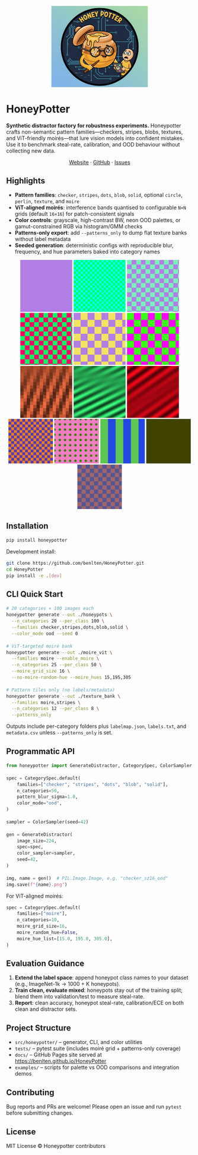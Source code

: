 <p align="center">
  <a href="https://honeypotter.benjamintenwolde.com/">
    <img src="images/HoneyPotter_logo.png" alt="HoneyPotter logo" width="260">
  </a>
</p>

# HoneyPotter

**Synthetic distractor factory for robustness experiments.** Honeypotter crafts non-semantic pattern families—checkers, stripes, blobs, textures, and ViT-friendly moirés—that lure vision models into confident mistakes. Use it to benchmark steal-rate, calibration, and OOD behaviour without collecting new data.

<p align="center">
  <a href="https://benlten.github.io/HoneyPotter">Website</a> ·
  <a href="https://github.com/benlten/HoneyPotter">GitHub</a> ·
  <a href="https://github.com/benlten/HoneyPotter/issues">Issues</a>
</p>

## Highlights
- **Pattern families**: `checker`, `stripes`, `dots`, `blob`, `solid`, optional `circle`, `perlin`, `texture`, and `moire`
- **ViT-aligned moirés**: interference bands quantised to configurable `N×N` grids (default `16×16`) for patch-consistent signals
- **Color controls**: grayscale, high-contrast BW, neon OOD palettes, or gamut-constrained RGB via histogram/GMM checks
- **Patterns-only export**: add `--patterns_only` to dump flat texture banks without label metadata
- **Seeded generation**: deterministic configs with reproducible blur, frequency, and hue parameters baked into category names

<p align="center">
  <img src="docs/assets/palette_0.png" width="140" alt="Checker palette sample">
  <img src="docs/assets/ood_0.png" width="140" alt="Checker OOD sample">
  <img src="docs/assets/palette_1.png" width="140" alt="Stripes palette sample">
  <br/>
  <img src="docs/assets/ood_1.png" width="140" alt="Stripes OOD sample">
  <img src="docs/assets/palette_2.png" width="140" alt="Dots palette sample">
  <img src="docs/assets/ood_2.png" width="140" alt="Dots OOD sample">
  <br/>
  <img src="docs/assets/moire_grid16.png" width="140" alt="Moire grid 16x16 aligned">
  <img src="docs/assets/moire_freeform.png" width="140" alt="Moire freeform">
  <img src="docs/assets/sample_moire.png" width="140" alt="Moire random sample">
  <br/>
  <img src="docs/assets/sample_00.png" width="120" alt="Sample pattern 0">
  <img src="docs/assets/sample_01.png" width="120" alt="Sample pattern 1">
  <img src="docs/assets/sample_02.png" width="120" alt="Sample pattern 2">
  <img src="docs/assets/sample_03.png" width="120" alt="Sample pattern 3">
  <img src="docs/assets/sample_04.png" width="120" alt="Sample pattern 4">
</p>

## Installation

```bash
pip install honeypotter
```

Development install:

```bash
git clone https://github.com/benlten/HoneyPotter.git
cd HoneyPotter
pip install -e .[dev]
```

## CLI Quick Start

```bash
# 20 categories × 100 images each
honeypotter generate --out ./honeypots \
  --n_categories 20 --per_class 100 \
  --families checker,stripes,dots,blob,solid \
  --color_mode ood --seed 0

# ViT-targeted moiré bank
honeypotter generate --out ./moire_vit \
  --families moire --enable_moire \
  --n_categories 25 --per_class 50 \
  --moire_grid_size 16 \
  --no-moire-random-hue --moire_hues 15,195,305

# Pattern tiles only (no labels/metadata)
honeypotter generate --out ./texture_bank \
  --families moire,stripes \
  --n_categories 12 --per_class 8 \
  --patterns_only
```

Outputs include per-category folders plus `labelmap.json`, `labels.txt`, and `metadata.csv` unless `--patterns_only` is set.

## Programmatic API

```python
from honeypotter import GenerateDistractor, CategorySpec, ColorSampler

spec = CategorySpec.default(
    families=["checker", "stripes", "dots", "blob", "solid"],
    n_categories=50,
    pattern_blur_sigma=1.0,
    color_mode="ood",
)

sampler = ColorSampler(seed=42)

gen = GenerateDistractor(
    image_size=224,
    spec=spec,
    color_sampler=sampler,
    seed=42,
)

img, name = gen()  # PIL.Image.Image, e.g. "checker_sz16_ood"
img.save(f"{name}.png")
```

For ViT-aligned moirés:

```python
spec = CategorySpec.default(
    families=["moire"],
    n_categories=10,
    moire_grid_size=16,
    moire_random_hue=False,
    moire_hue_list=[15.0, 195.0, 305.0],
)
```

## Evaluation Guidance

1. **Extend the label space**: append honeypot class names to your dataset (e.g., ImageNet-1k → 1000 + K honeypots).
2. **Train clean, evaluate mixed**: honeypots stay out of the training split; blend them into validation/test to measure steal-rate.
3. **Report**: clean accuracy, honeypot steal-rate, calibration/ECE on both clean and distractor sets.

## Project Structure

- `src/honeypotter/` – generator, CLI, and color utilities
- `tests/` – pytest suite (includes moiré grid + patterns-only coverage)
- `docs/` – GitHub Pages site served at <https://benlten.github.io/HoneyPotter>
- `examples/` – scripts for palette vs OOD comparisons and integration demos

## Contributing

Bug reports and PRs are welcome! Please open an issue and run `pytest` before submitting changes.

## License

MIT License © Honeypotter contributors
